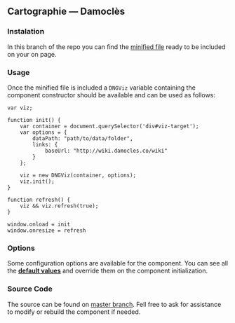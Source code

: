 ## Cartographie — Damoclès

### Instalation
In this branch of the repo you can find the [minified file](https://github.com/samuelgoujon/cartographie/blob/gh-pages/dng-viz.min.js)
ready to be included on your on page.

### Usage
Once the minified file is included a `DNGViz` variable containing the component constructor should be available and can be used as follows:

```
var viz;

function init() {
	var container = document.querySelector('div#viz-target');
	var options = {
		dataPath: "path/to/data/folder",
		links: {
			baseUrl: "http://wiki.damocles.co/wiki"
		}
	};

	viz = new DNGViz(container, options);
	viz.init();
}

function refresh() {
	viz && viz.refresh(true);
}

window.onload = init
window.onresize = refresh

```

### Options
Some configuration options are available for the component. You can see all the
**[default values](https://github.com/samuelgoujon/cartographie/blob/master/default-options.json)**
and override them on the component initialization.

### Source Code
The source can be found on [master branch](https://github.com/samuelgoujon/cartographie/tree/master).
Fell free to ask for assistance to modify or rebuild the component if needed.
